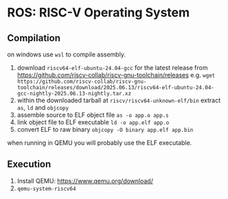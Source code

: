 # ROS: RISC-V Operating System

## Compilation

on windows use `wsl` to compile assembly.

1. download `riscv64-elf-ubuntu-24.04-gcc` for the latest release from https://github.com/riscv-collab/riscv-gnu-toolchain/releases
   e.g. `wget https://github.com/riscv-collab/riscv-gnu-toolchain/releases/download/2025.06.13/riscv64-elf-ubuntu-24.04-gcc-nightly-2025.06.13-nightly.tar.xz`
2. within the downloaded tarball at `riscv/riscv64-unknown-elf/bin` extract `as`, `ld` and `objcopy`
3. assemble source to ELF object file `as -o app.o app.s`
4. link object file to ELF executable `ld -o app.elf app.o`
5. convert ELF to raw binary `objcopy -O binary app.elf app.bin`

when running in QEMU you will probably use the ELF executable.

## Execution

1. Install QEMU: https://www.qemu.org/download/
2. `qemu-system-riscv64`
